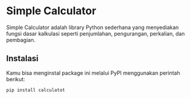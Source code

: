 # Simple Calculator

Simple Calculator adalah library Python sederhana yang menyediakan fungsi dasar kalkulasi seperti penjumlahan, pengurangan, perkalian, dan pembagian.

## Instalasi

Kamu bisa menginstal package ini melalui PyPI menggunakan perintah berikut:

```bash
pip install calculatot
